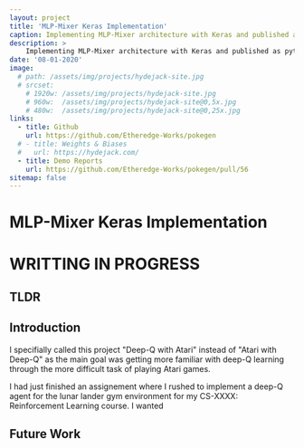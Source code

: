 ```yaml
---
layout: project
title: 'MLP-Mixer Keras Implementation'
caption: Implementing MLP-Mixer architecture with Keras and published as python package.
description: >
    Implementing MLP-Mixer architecture with Keras and published as python package.
date: '08-01-2020'
image: 
  # path: /assets/img/projects/hydejack-site.jpg
  # srcset: 
    # 1920w: /assets/img/projects/hydejack-site.jpg
    # 960w:  /assets/img/projects/hydejack-site@0,5x.jpg
    # 480w:  /assets/img/projects/hydejack-site@0,25x.jpg
links:
  - title: Github
    url: https://github.com/Etheredge-Works/pokegen
  # - title: Weights & Biases
  #   url: https://hydejack.com/
  - title: Demo Reports
    url: https://github.com/Etheredge-Works/pokegen/pull/56
sitemap: false
---
```


# MLP-Mixer Keras Implementation

# WRITTING IN PROGRESS

## TLDR


## Introduction
I specifially called this project "Deep-Q with Atari" instead of "Atari with Deep-Q" as the main goal was getting more familiar with deep-Q learning through the more difficult task of playing Atari games. 

I had just finished an assignement where I rushed to implement a deep-Q agent for the lunar lander gym environment for 
my CS-XXXX: Reinforcement Learning course. I wanted


## Future Work
